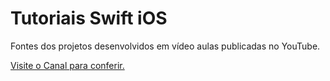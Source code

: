 Tutoriais Swift iOS
===================

Fontes dos projetos desenvolvidos em vídeo aulas publicadas no YouTube.

[Visite o Canal para conferir.](https://www.youtube.com/channel/UC5OhmzWsCEUQ7mvL96C5MUQ)
